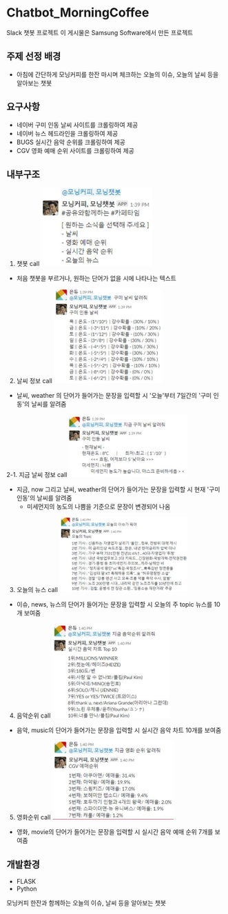 Chatbot_MorningCoffee
=====================
Slack 챗봇 프로젝트
이 게시물은 Samsung Software에서 만든 프로젝트

주제 선정 배경
-------------
- 아침에 간단하게 모닝커피를 한잔 마시며 체크하는 오늘의 이슈, 오늘의 날씨 등을 알아보는 챗봇

요구사항
-------
- 네이버 구미 인동 날씨 사이트를 크롤링하여 제공
- 네이버 뉴스 헤드라인을 크롤링하여 제공
- BUGS 실시간 음악 순위를 크롤링하여 제공
- CGV 영화 예매 순위 사이트를 크롤링하여 제공


내부구조
-------
1. 챗봇 call
![첫페이지](./image/1.png)
- 처음 챗봇을 부르거나, 원하는 단어가 없을 시에 나타나는 텍스트

2. 날씨 정보 call
![날씨](./image/2.png)
- 날씨, weather 의 단어가 들어가는 문장을 입력할 시 '오늘'부터 7일간의 '구미 인동'의 날씨를 알려줌

2-1. 지금 날씨 정보 call
![지금날씨](./image/3.png)
- 지금, now 그리고 날씨, weather의 단어가 들어가는 문장을 입력할 시 현재 '구미 인동'의 날씨를 알려줌
  - 미세먼지의 농도의 나쁨을 기준으로 문장이 변경되어 나옴
  
3. 오늘의 뉴스 call
![뉴스](./image/4.png)
- 이슈, news, 뉴스의 단어가 들어가는 문장을 입력할 시 오늘의 주 topic 뉴스를 10개 보여줌

4. 음악순위 call
![음악](./image/5.png)
- 음악, music의 단어가 들어가는 문장을 입력할 시 실시간 음악 차트 10개를 보여줌

5. 영화순위 call
![영화](./image/6.png)
- 영화, movie의 단어가 들어가는 문장을 입력할 시 실시간 음악 예매 순위 7개를 보여줌

  

개발환경 
-------- 
- FLASK
- Python


모닝커피 한잔과 함께하는 오늘의 이슈, 날씨 등을 알아보는 챗봇
